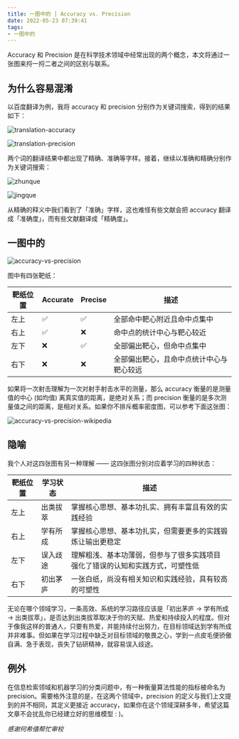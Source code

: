 ```yaml
---
title: 一图中的 | Accuracy vs. Precision
date: 2022-05-23 07:39:41
tags:
- 一图中的
---
```


Accuracy 和 Precision 是在科学技术领域中经常出现的两个概念，本文将通过一张图来捋一捋二者之间的区别与联系。

<!-- more -->

## 为什么容易混淆

以百度翻译为例，我将 accuracy 和 precision 分别作为关键词搜索，得到的结果如下：

![translation-accuracy](./translation-accuracy.png)

![translation-precision](./translation-precision.png)

两个词的翻译结果中都出现了精确、准确等字样。接着，继续以准确和精确分别作为关键词搜索：

![zhunque](./zhunque.png)

![jingque](./jingque.png)

从精确的释义中我们看到了「准确」字样，这也难怪有些文献会把 accuracy 翻译成「准确度」，而有些文献翻译成「精确度」。

## 一图中的

![accuracy-vs-precision](./accuracy-and-precision.png)

图中有四张靶纸：

| 靶纸位置 | Accurate | Precise | 描述                                     |
| -------- | -------- | ------- | ---------------------------------------- |
| 左上     | ✅        | ✅       | 全部命中靶心附近且命中点集中             |
| 右上     | ✅        | ❌       | 命中点的统计中心与靶心较近               |
| 左下     | ❌        | ✅       | 全部偏出靶心，但命中点集中               |
| 右下     | ❌        | ❌       | 全部偏出靶心，且命中点统计中心与靶心较远 |

如果将一次射击理解为一次对射手射击水平的测量，那么 accuracy 衡量的是测量值的中心 (如均值) 离真实值的距离，是绝对关系；而 precision 衡量的是多次测量值之间的距离，是相对关系。如果你不排斥概率密度图，可以参考下面这张图：

![accuracy-vs-precision-wikipedia](./accuracy-vs-precision-wikipedia.png)

## 隐喻

我个人对这四张图有另一种理解 —— 这四张图分别对应着学习的四种状态：

| 靶纸位置 | 学习状态 | 描述                                                         |
| -------- | -------- | ------------------------------------------------------------ |
| 左上     | 出类拔萃 | 掌握核心思想、基本功扎实、拥有丰富且有效的实践经验           |
| 右上     | 学有所成 | 掌握核心思想、基本功扎实，但需要更多的实践锻炼让输出更稳定   |
| 左下     | 误入歧途 | 理解粗浅、基本功薄弱，但参与了很多实践项目<br />强化了错误的认知和实践方式，可塑性低 |
| 右下     | 初出茅庐 | 一张白纸，尚没有相关知识和实践经验，具有较高的可塑性         |

无论在哪个领域学习，一条高效、系统的学习路径应该是「初出茅庐 → 学有所成 → 出类拔萃」，是否达到出类拔萃取决于你的天赋、热爱和持续投入的程度。但对于像我这样的普通人，只要有热爱，并能持续付出努力，在目标领域达到学有所成并非难事。但如果在学习过程中缺乏对目标领域的敬畏之心，学到一点皮毛便骄傲自满、急于表现，丧失了钻研精神，就容易误入歧途。

## 例外

在信息检索领域和机器学习的分类问题中，有一种衡量算法性能的指标被命名为 precision。需要格外注意的是，在这两个领域中，precision 的定义与我们上文提到的并不相同，其定义更接近 accuracy，如果你在这个领域深耕多年，希望这篇文章不会扰乱你已经建立好的思维模型 : )。

*感谢何希僖帮忙审校*
